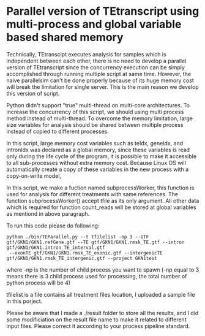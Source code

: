 Parallel version of TEtranscript using multi-process and global variable based shared memory
=======
Technically, TEtranscipt executes analysis for samples which is independent between each other, there is no need to develop 
a parallel version of TEtranscript since the concurrency execution can be simply accomplished through running multiple script at same time. 
However, the naive parallelsim can't be done properly because of its huge memory cost will break the limitation for single server. This is the main reason we develop this version of script.

Python didn't support "true" multi-thread on multi-core architectures. To increase the concurrency of this script, we should using multi process method instead of multi-thread. 
To overcome the memory limitation, large size variables for analysis should be shared between multiple process instead of copied to different processes. 

In this script, large memory cost variables such as teIdx, geneIdx, and intronIdx was declared as a global memory, 
since these variables is read only during the life cycle of the program, it is possible to make it 
accessible to all sub-processes without extra memory cost. Because Linux OS will automatically create a copy of these 
variables in the new process with a copy-on-write model,

In this script, we make a fuction named subprocessWorker, this function is used for analysis for different treatments with same references. 
The function subprocessWorker() accept tfile as its only argument. All other data which is required for function count_reads will be stored at global variables as mentiond in above paragraph. 

To run this code please do following:

```
python ./bin/TEParallel.py --t tfilelist -np 3 --GTF gtf/GKN1/GKN1.refGene.gtf --TE gtf/GKN1/GKN1.rmsk_TE.gtf --intron gtf/GKN1/GKN1.intron_TE_interval.gtf
 --exonTE gtf/GKN1/GKN1.rmsk_TE_exonic.gtf --intergenicTE gtf/GKN1/GKN1.rmsk_TE_intergenic.gtf --project GKN1test  
```
where -np is the number of child process you want to spawn (-np equal to 3 means there is 3 child process used for processing, the total number of python process
will be 4)

tfilelist is a file contains all treatment files location, I uploaded a sample file in this porject. 

Please be aware that I made a ./result folder to store all the results, and I did some modificiation on the result file name to make it related to different input files. 
Please correct it according to your process pipeline standard. 



